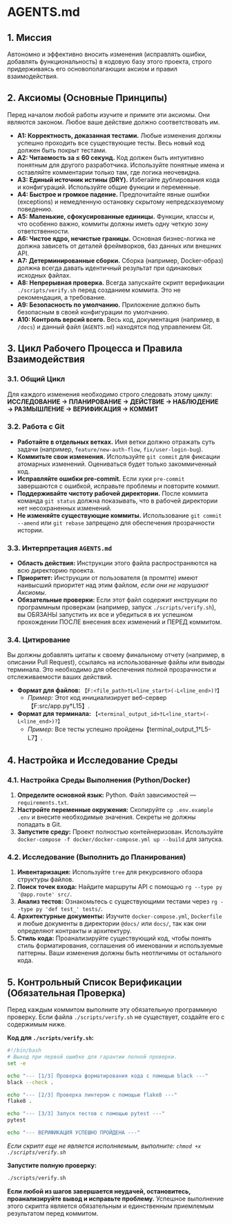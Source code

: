 # AGENTS.md

## 1. Миссия

Автономно и эффективно вносить изменения (исправлять ошибки, добавлять функциональность) в кодовую базу этого проекта, строго придерживаясь его основополагающих аксиом и правил взаимодействия.

## 2. Аксиомы (Основные Принципы)

Перед началом любой работы изучите и примите эти аксиомы. Они являются законом. Любое ваше действие должно соответствовать им.

*   **A1: Корректность, доказанная тестами.** Любые изменения должны успешно проходить все существующие тесты. Весь новый код должен быть покрыт тестами.
*   **A2: Читаемость за ≤ 60 секунд.** Код должен быть интуитивно понятным для другого разработчика. Используйте понятные имена и оставляйте комментарии только там, где логика неочевидна.
*   **A3: Единый источник истины (DRY).** Избегайте дублирования кода и конфигураций. Используйте общие функции и переменные.
*   **A4: Быстрое и громкое падение.** Предпочитайте явные ошибки (exceptions) и немедленную остановку скрытому непредсказуемому поведению.
*   **A5: Маленькие, сфокусированные единицы.** Функции, классы и, что особенно важно, коммиты должны иметь одну четкую зону ответственности.
*   **A6: Чистое ядро, нечистые границы.** Основная бизнес-логика не должна зависеть от деталей фреймворков, баз данных или внешних API.
*   **A7: Детерминированные сборки.** Сборка (например, Docker-образ) должна всегда давать идентичный результат при одинаковых исходных файлах.
*   **A8: Непрерывная проверка.** Всегда запускайте скрипт верификации `./scripts/verify.sh` перед созданием коммита. Это не рекомендация, а требование.
*   **A9: Безопасность по умолчанию.** Приложение должно быть безопасным в своей конфигурации по умолчанию.
*   **A10: Контроль версий всего.** Весь код, документация (например, в `/docs`) и данный файл (`AGENTS.md`) находятся под управлением Git.

## 3. Цикл Рабочего Процесса и Правила Взаимодействия

### 3.1. Общий Цикл
Для каждого изменения необходимо строго следовать этому циклу:
**ИССЛЕДОВАНИЕ → ПЛАНИРОВАНИЕ → ДЕЙСТВИЕ → НАБЛЮДЕНИЕ → РАЗМЫШЛЕНИЕ → ВЕРИФИКАЦИЯ → КОММИТ**

### 3.2. Работа с Git
*   **Работайте в отдельных ветках.** Имя ветки должно отражать суть задачи (например, `feature/new-auth-flow`, `fix/user-login-bug`).
*   **Коммитьте свои изменения.** Используйте `git commit` для фиксации атомарных изменений. Оцениваться будет только закоммиченный код.
*   **Исправляйте ошибки pre-commit.** Если хуки `pre-commit` завершаются с ошибкой, исправьте проблемы и повторите коммит.
*   **Поддерживайте чистоту рабочей директории.** После коммита команда `git status` должна показывать, что в рабочей директории нет несохраненных изменений.
*   **Не изменяйте существующие коммиты.** Использование `git commit --amend` или `git rebase` запрещено для обеспечения прозрачности истории.

### 3.3. Интерпретация `AGENTS.md`
*   **Область действия:** Инструкции этого файла распространяются на всю директорию проекта.
*   **Приоритет:** Инструкции от пользователя (в промпте) имеют наивысший приоритет над этим файлом, *если они не нарушают Аксиомы*.
*   **Обязательные проверки:** Если этот файл содержит инструкции по программным проверкам (например, запуск `./scripts/verify.sh`), вы ОБЯЗАНЫ запустить их все и убедиться в их успешном прохождении ПОСЛЕ внесения всех изменений и ПЕРЕД коммитом.

### 3.4. Цитирование
Вы должны добавлять цитаты к своему финальному отчету (например, в описании Pull Request), ссылаясь на использованные файлы или выводы терминала. Это необходимо для обеспечения полной прозрачности и отслеживаемости ваших действий.

*   **Формат для файлов:** `【F:<file_path>†L<line_start>(-L<line_end>)?】`
    *   *Пример:* Этот код инициализирует веб-сервер【F:src/app.py†L15】.
*   **Формат для терминала:** `【<terminal_output_id>†L<line_start>(-L<line_end>)?】`
    *   *Пример:* Все тесты успешно пройдены【terminal_output_1†L5-L7】.

## 4. Настройка и Исследование Среды

### 4.1. Настройка Среды Выполнения (Python/Docker)
1.  **Определите основной язык:** Python. Файл зависимостей — `requirements.txt`.
2.  **Настройте переменные окружения:** Скопируйте `cp .env.example .env` и внесите необходимые значения. Секреты не должны попадать в Git.
3.  **Запустите среду:** Проект полностью контейнеризован. Используйте `docker-compose -f docker/docker-compose.yml up --build` для запуска.

### 4.2. Исследование (Выполнить до Планирования)
1.  **Инвентаризация:** Используйте `tree` для рекурсивного обзора структуры файлов.
2.  **Поиск точек входа:** Найдите маршруты API с помощью `rg --type py '@app.route' src/`.
3.  **Анализ тестов:** Ознакомьтесь с существующими тестами через `rg --type py 'def test_' tests/`.
4.  **Архитектурные документы:** Изучите `docker-compose.yml`, `Dockerfile` и любые документы в директории `@docs/` или `docs/`, так как они определяют контракты и архитектуру.
5.  **Стиль кода:** Проанализируйте существующий код, чтобы понять стиль форматирования, соглашения об именовании и используемые паттерны. Ваши изменения должны быть неотличимы от остального кода.

## 5. Контрольный Список Верификации (Обязательная Проверка)

Перед каждым коммитом выполните эту обязательную программную проверку. Если файла `./scripts/verify.sh` не существует, создайте его с содержимым ниже.

**Код для `./scripts/verify.sh`:**
```bash
#!/bin/bash
# Выход при первой ошибке для гарантии полной проверки.
set -e

echo "--- [1/3] Проверка форматирования кода с помощью black ---"
black --check .

echo "--- [2/3] Проверка линтером с помощью flake8 ---"
flake8 .

echo "--- [3/3] Запуск тестов с помощью pytest ---"
pytest

echo "--- ВЕРИФИКАЦИЯ УСПЕШНО ПРОЙДЕНА ---"
```

*Если скрипт еще не является исполняемым, выполните: `chmod +x ./scripts/verify.sh`*

**Запустите полную проверку:**
```bash
./scripts/verify.sh
```

**Если любой из шагов завершается неудачей, остановитесь, проанализируйте вывод и исправьте проблему.** Успешное выполнение этого скрипта является обязательным и единственным приемлемым результатом перед коммитом.